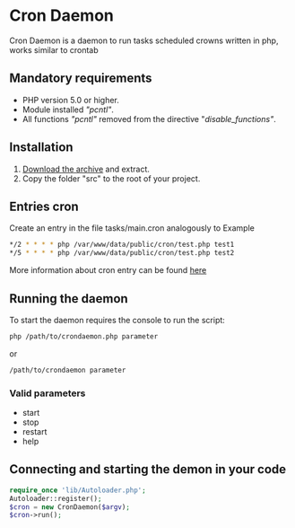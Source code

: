 Cron Daemon
===========

Cron Daemon is a daemon to run tasks scheduled crowns written in php, works similar to crontab

## Mandatory requirements
* PHP version 5.0 or higher.
* Module installed *"pcntl"*.
* All functions *"pcntl"* removed from the directive "*disable_functions"*.

## Installation
1. [Download the archive](https://github.com/dmamontov/crondaemon/archive/master.zip) and extract.
2. Copy the folder "src" to the root of your project.

## Entries cron
Create an entry in the file tasks/main.cron analogously to Example

```sh
*/2 * * * * php /var/www/data/public/cron/test.php test1
*/5 * * * * php /var/www/data/public/cron/test.php test2
```
More information about cron entry can be found [here](http://www.codenet.ru/webmast/php/cron.php)

## Running the daemon
To start the daemon requires the console to run the script:
```sh
php /path/to/crondaemon.php parameter
```
or
```sh
/path/to/crondaemon parameter
```
### Valid parameters
* start
* stop
* restart
* help

## Connecting and starting the demon in your code
```php
require_once 'lib/Autoloader.php';
Autoloader::register();
$cron = new CronDaemon($argv);
$cron->run();
```
